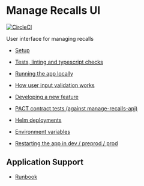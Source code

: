 # Manage Recalls UI

[![CircleCI](https://circleci.com/gh/ministryofjustice/manage-recalls-ui/tree/main.svg?style=svg)](https://circleci.com/gh/ministryofjustice/manage-recalls-ui)

User interface for managing recalls

- [Setup](./docs/setup.md)

- [Tests, linting and typescript checks](./docs/tests.md)
- [Running the app locally](./docs/running-app.md)
- [How user input validation works](./docs/user-input-validation.md)
- [Developing a new feature](./docs/developing-new-features.md)
- [PACT contract tests (against manage-recalls-api)](./docs/pact.md)

- [Helm deployments](./docs/helm-deploy.md)
- [Environment variables](./docs/env-vars.md)
- [Restarting the app in dev / preprod / prod](./docs/restarting-app.md)

## Application Support

- [Runbook](RUNBOOK.md)

